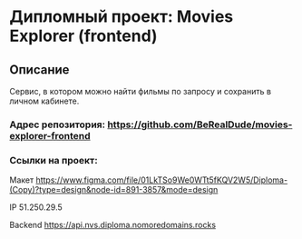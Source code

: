 # Дипломный проект: Movies Explorer (frontend)

## Описание
Сервис, в котором можно найти фильмы по запросу и сохранить в личном кабинете.

### Адрес репозитория: https://github.com/BeRealDude/movies-explorer-frontend
### Ссылки на проект: 
Макет https://www.figma.com/file/01LkTSo9We0WTt5fKQV2W5/Diploma-(Copy)?type=design&node-id=891-3857&mode=design

IP 51.250.29.5

Backend https://api.nvs.diploma.nomoredomains.rocks